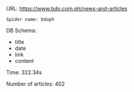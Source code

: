 URL: https://www.bdo.com.ph/news-and-articles

    Spider name: bdoph

DB Schema:
- title
- date
- link
- content

Time: 322.34s

Number of articles: 402


